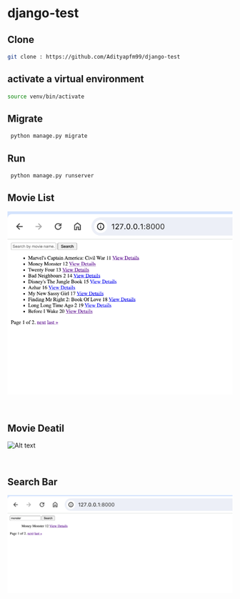 # django-test


## Clone

```bash
git clone : https://github.com/Adityapfm99/django-test
```

## activate a virtual environment
```bash
source venv/bin/activate
```

## Migrate 
```bash
 python manage.py migrate
```

## Run 
```bash
 python manage.py runserver
```


## Movie List
![Alt text](image/movie_list.png)
```bash
 
```

## Movie Deatil
![Alt text](image/movie_detaill.png)
```bash
 
```

## Search Bar
![Alt text](image/search_bar.png)
```bash
 
```